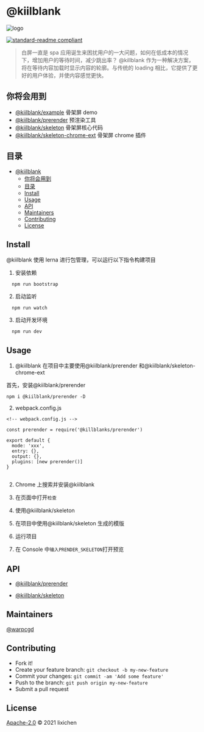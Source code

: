 # @kiilblank

![logo](./assets/killblanks-logo.png.png)

[![standard-readme compliant](https://img.shields.io/badge/standard--readme-OK-green.svg?style=flat-square)](https://github.com/RichardLitt/standard-readme)

> 白屏一直是 spa 应用诞生来困扰用户的一大问题，如何在低成本的情况下，增加用户的等待时间，减少跳出率？ @killblank 作为一种解决方案，将在等待内容加载时显示内容的轮廓。与传统的 loading 相比，它提供了更好的用户体验，并使内容感觉更快。

## 你将会用到

- [@kiilblank/example]('./packages/example') 骨架屏 demo
- [@kiilblank/prerender]('./packages/prerender') 预渲染工具
- [@kiilblank/skeleton]('./packages/skeleton') 骨架屏核心代码
- [@kiilblank/skeleton-chrome-ext]('./packages/skeleton-chrome-ext') 骨架屏 chrome 插件

## 目录

- [@kiilblank](#kiilblank)
  - [你将会用到](#你将会用到)
  - [目录](#目录)
  - [Install](#install)
  - [Usage](#usage)
  - [API](#api)
  - [Maintainers](#maintainers)
  - [Contributing](#contributing)
  - [License](#license)

## Install

@kiilblank 使用 lerna 进行包管理，可以运行以下指令构建项目

1. 安装依赖

```
  npm run bootstrap
```

2. 启动监听

```
  npm run watch
```

3. 启动开发环境

```
  npm run dev
```

## Usage

1. @kiilblank 在项目中主要使用@kiilblank/prerender 和@kiilblank/skeleton-chrome-ext

首先，安装@kiilblank/prerender

```
npm i @kiilblank/prerender -D
```

2. webpack.config.js

```
<!-- webpack.config.js -->

const prerender = require('@killblanks/prerender')

export default {
  mode: 'xxx',
  entry: {},
  output: {},
  plugins: [new prerender()]
}


```

2. Chrome 上搜索并安装@kiilblank

3. 在页面中打开`检查`

4. 使用@kiilblank/skeleton

5. 在项目中使用@kiilblank/skeleton 生成的模版

6. 运行项目

7. 在 Console 中`输入PRENDER_SKELETON`打开预览

## API

- [@kiilblank/prerender]('./packages/prerender')

- [@kiilblank/skeleton]('./packages/skeleton')

## Maintainers

[@warpcgd](https://github.com/warpcgd)

## Contributing

- Fork it!
- Create your feature branch: `git checkout -b my-new-feature`
- Commit your changes: `git commit -am 'Add some feature'`
- Push to the branch: `git push origin my-new-feature`
- Submit a pull request

## License

[Apache-2.0]('./LICENSE') © 2021 lixichen
